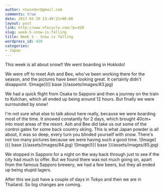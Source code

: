 ```yaml
---
author: ntwinder@gmail.com
comments: true
date: 2017-03-20 13:49:21+00:00
layout: post
link: http://www.nfxcycle.com/?p=420
slug: week-5-snow-is-falling
title: Week 5 - Snow is falling
wordpress_id: 420
categories:
- Japan
---
```


This week is all about snow!! We went boarding in Hokkido!

We were off to meet Ash and Bee, who've been working there for the season, and the pictures have been looking great. It certainly didn't disappoint.
![Image]({{ base }}/assets/images/83.jpg)

We had a quick flight from Osaka to Sapporo and then a journey on the train to Kutchan, which all ended up being around 12 hours.  But finally we were surrounded by snow!

I'm not sure what else to talk about here really, because we were boarding most of the time.  It snowed constantly for 2 days, which brought 40cm+ into most areas of the resort. Ash and Bee did take us out some of the control gates for some back country skiing.  This is what Japan powder is all about, it was so deep, every turn you blinded yourself with snow. There's not too many pictures because we were having such a good time.
![Image]({{ base }}/assets/images/84.jpg)
![Image]({{ base }}/assets/images/85.jpg)

We stopped in Sapporo for a night on the way back through just to see if the city had much to offer. But we found there was not much going on, apart from the famous Sapporo brewery, we had a few beers, but they all ended up being stupid lagers.

After this we just have a couple of days in Tokyo and then we are in Thailand. So big changes are coming.
